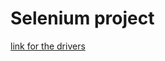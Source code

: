 # Selenium project

[link for the drivers](https://googlechromelabs.github.io/chrome-for-testing/#stable)